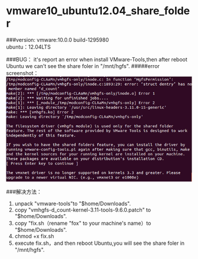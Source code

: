 vmware10_ubuntu12.04_share_folder
==================
###version:
    vmware:10.0.0 build-1295980  
	ubuntu：12.04LTS

###BUG：
it's report an error when install VMware-Tools,then after reboot Ubuntu we can't see the share foler in "/mnt/hgfs".
#####error screenshot：
![error_screenshot](https://github.com/tianxiang1989/vmware10_ubuntu12.04_share_folder/raw/master/screenshots/error.png)

###解决方法：
1. unpack "vmware-tools"to "$home/Downloads".
2. copy "vmhgfs-d_count-kernel-3.11-tools-9.6.0.patch" to "$home/Downloads".
3. copy "fix.sh（rename "fox" to your machine's name）to "$home/Downloads".
4. chmod +x fix.sh
5. execute fix.sh，and then reboot Ubuntu,you will see the share foler in "/mnt/hgfs".

